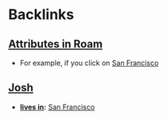 
# Backlinks
## [Attributes in Roam](<Attributes in Roam.md>)
- For example, if you click on [San Francisco](<San Francisco.md>)

## [Josh](<Josh.md>)
- **[lives in](<lives in.md>):** [San Francisco](<San Francisco.md>)

